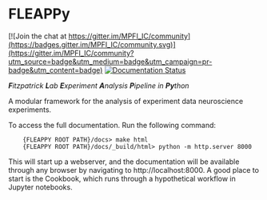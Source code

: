 # FLEAPPy

[![Join the chat at https://gitter.im/MPFI_IC/community](https://badges.gitter.im/MPFI_IC/community.svg)](https://gitter.im/MPFI_IC/community?utm_source=badge&utm_medium=badge&utm_campaign=pr-badge&utm_content=badge)
[![Documentation Status](https://readthedocs.org/projects/mpfi-ic/badge/?version=latest)](https://mpfi-ic.readthedocs.io/en/latest/?badge=latest)

<i><b>F</b>itzpatrick <b>L</b>ab <b>E</b>xperiment <b>A</b>nalysis <b>P</b>ipeline in <b>Py</b>thon </i>

A modular framework for the analysis of experiment data neuroscience experiments.

To access the full documentation. Run the following command:
```shell
    {FLEAPPY ROOT PATH}/docs> make html
    {FLEAPPY ROOT PATH}/docs/_build/html> python -m http.server 8000
```

This will start up a webserver, and the documentation will be available through any browser by navigating to http://localhost:8000.
A good place to start is the Cookbook, which runs through a hypothetical workflow in Jupyter notebooks.
